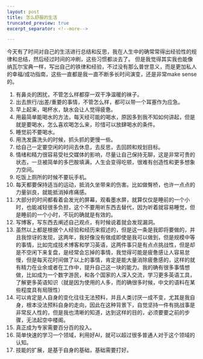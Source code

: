 ```yaml
---
layout: post
title: 怎么舒服的生活
truncated_preview: true
excerpt_separator: <!--more--> 

---
```


<div class="message">
今天有了时间对自己的生活进行总结和反思，我在人生中的确常常得出经验性的规律和总结，然后经过时间的冲刷，这些习惯都淡去了。
但是我觉得其实我也能像纳瓦尔宝典一样，写出自己的铁律和经验，不过没有那么普世意义，而是更加私人的幸福/成功指南，这些一直都是我一直不断多长时间演变，还是非常make sense的。
</div>    

<!--more-->

1. 有鼻炎的困扰，不管怎么样都穿一双干净温暖的袜子。
2. 出去旅行/出差/重要的事情，不管怎么样，都可以带一个耳塞作为应急。
3. 早上起来，喝杯水，缺水会让人觉得疲惫。
4. 用最简单能喝水的方法，每天经可能的喝水，原因多到我不知如何讲起，但是就是要喝水，怎么喜欢喝怎么来，珍惜可以放肆喝水的条件。
5. 睡觉前不要喝水。
6. 用洗发露洗头的时候，抓头抓的更慢一些。
7. 给自己一定要空闲的时间去休息，去反思，去回顾和规划目标。
8. 情绪和精力很容易受社交媒体的影响，尽量让自己保持无聊，这是非常可贵的状态，一旦被简单的多巴胺填满，人生会变得吃顿，很难有创造性和更多想象力空间。
9. 吃饭上厕所的时候不要玩手机。
10. 每天都要保持适当的运动，抵消久坐带来的伤害。比如做臀桥，也许一点点的力量驯良，就能抵消掉疼痛感。
11. 大部分的时间都看着会发光的屏幕，观看墨水屏，就算仅仅是睡前的一个小时，也能减轻很多负担，这个不要用听东西去替代，因为听着就容易睡觉，但是睡前的一个小时，不玩的确就是有效的。
12. 写博客，写东西去阐述自己观点，有时候说着就会发现漏洞。
13. 虽然以上都是根据个人经验和经历来叙述的，但是这一条是我即将要做的，并且我惊讶的发现，这两年，我好像没有做成即使是我可以做到，但是规模中等的事情，比如完成技术博客和学习英语，这两件事只是有点点挑战性，但是却是不空闲下来复盘，是经常会忘掉的事情，我觉得可能是疲惫感让人容易怠慢，但是每天花时间做了以上的事情，肯定是能大量消除疲惫感的，这样的就有精力在业余或者在工作中，提升自己这一块的能力。我的确有很多事情想做，比如成为一个数字游民，和各个国家的人深入交流，学习更多英语工具，了解更多英语知识（就是因为使用的人多，而的确很多时候，中文的语料在某些程度具有局限性）
14. 可以肯定是人自身的变化往往无法预料，并且人类讨厌一成不变，尤其是我自身，根本没法预料自身的走向，因此在这种背景下，自觉坚持一件有挑战事是非常反人性的，但是我也清晰的知道，达到这样的目的，必须要要之前的步骤，无法起空中楼阁。
15. 真正成为专家需要百分百的投入。
16. 简单快速的学习一个领域，利用好AI，就可以超过很多普通人对于这个领域的认知。
17. 技能的扩展，是基于自身的基础，基础需要打好。

​		


